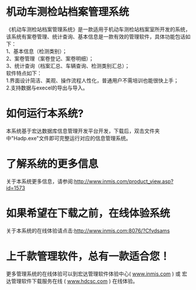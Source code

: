 # 机动车测检站档案管理系统

《机动车测检站档案管理系统》是一款适用于机动车测检站档案室所开发的系统，该系统有案卷管理、统计查询、基本信息是一款有效的管理软件，具体功能包话如下：  
 1、基本信息（检测类别）；   
 2、案卷管理（案卷登记、案卷明细）；   
 3、统计查询（档案汇总、车辆查询、检测类别汇总）；   
 软件特点如下：   
 1.界面设计简洁、美观、操作流程人性化，普通用户不需培训也能很快上手；   
 2.支持数据与execel的导出与导入。
 
# 如何运行本系统?

本系统基于宏达数据库信息管理开发平台开发，下载后，双击文件夹中"Hadp.exe"文件即可完整运行对应的信息管理系统。

# 了解系统的更多信息

关于本系统更多信息，请参阅:http://www.inmis.com/product_view.asp?id=1573

# 如果希望在下载之前，在线体验系统

关于本系统的在线体验请点击:http://www.inmis.com:8076/?Cfvdsams

# 上千款管理软件，总有一款适合您！

更多管理系统的在线体验可以到宏达管理软件体验中心( www.inmis.com ) 或 宏达管理软件下载服务在线 ( www.hdcsc.com ) 在线体验。

